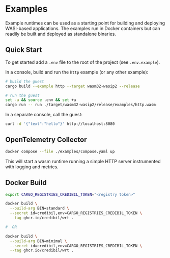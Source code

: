 # Examples

Example runtimes can be used as a starting point for building and deploying WASI-based 
applications. The examples run in Docker containers but can readily be built and deployed
as standalone binaries.

## Quick Start

To get started add a `.env` file to the root of the project (see `.env.example`).

In a console, build and run the `http` example (or any other example):

```bash
# build the guest
cargo build --example http --target wasm32-wasip2 --release

# run the guest
set -a && source .env && set +a
cargo run -- run ./target/wasm32-wasip2/release/examples/http.wasm
```

In a separate console, call the guest:

```bash
curl -d '{"text":"hello"}' http://localhost:8080
```

## OpenTelemetry Collector

```bash
docker compose --file ./examples/compose.yaml up
```

This will start a wasm runtime running a simple HTTP server instrumented with logging and metrics.

## Docker Build

```bash
export CARGO_REGISTRIES_CREDIBIL_TOKEN="<registry token>"

docker build \
  --build-arg BIN=standard \
  --secret id=credibil,env=CARGO_REGISTRIES_CREDIBIL_TOKEN \
  --tag ghcr.io/credibil/wrt .

#  OR 

docker build \
  --build-arg BIN=minimal \
  --secret id=credibil,env=CARGO_REGISTRIES_CREDIBIL_TOKEN \
  --tag ghcr.io/credibil/wrt .
```